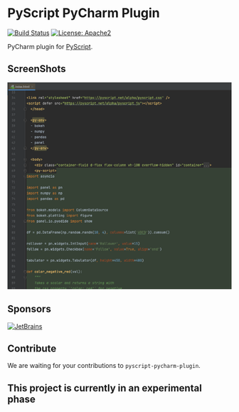 # PyScript PyCharm Plugin
[![Build Status](https://github.com/koxudaxi/datamodel-code-generator/workflows/Test/badge.svg)](https://github.com/koxudaxi/pyscript-pycharm-plugin/actions?query=workflow%3ABuild)
[![License: Apache2](https://img.shields.io/badge/license-Apache2.0-blue.svg)](https://opensource.org/licenses/Apache-2.0)

PyCharm plugin for [PyScript](https://pyscript.net/).

## ScreenShots
![demo1](demo1.png)

## Sponsors
[![JetBrains](https://avatars.githubusercontent.com/u/60931315?s=200&v=4)](https://github.com/JetBrainsOfficial)

<!-- Plugin description -->
<!-- Plugin description end -->

## Contribute
We are waiting for your contributions to `pyscript-pycharm-plugin`.

## This project is currently in an experimental phase
